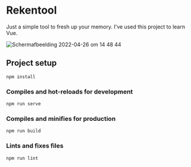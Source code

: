 # Rekentool

Just a simple tool to fresh up your memory. I've used this project to learn Vue.

![Schermafbeelding 2022-04-26 om 14 48 44](https://user-images.githubusercontent.com/26224522/165303383-f8056c28-5e62-4253-ba78-8d4620953c48.png)


## Project setup
```
npm install
```

### Compiles and hot-reloads for development
```
npm run serve
```

### Compiles and minifies for production
```
npm run build
```

### Lints and fixes files
```
npm run lint
```
